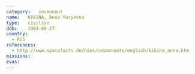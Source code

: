 ```yaml
---
category:	cosmonaut
name:	KIKINA, Anna Yuryevna
type:	civilian
dob:	1984-08-27
country:
  - RUS
references:
  - http://www.spacefacts.de/bios/cosmonauts/english/kikina_anna.htm
missions:
evas:
---
```

